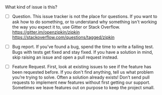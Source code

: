 What kind of issue is this?

 - [ ] Question. This issue tracker is not the place for questions. If you want to ask how to do
       something, or to understand why something isn't working the way you expect it to, use Gitter
       or Stack Overflow. https://gitter.im/openzipkin/zipkin https://stackoverflow.com/questions/tagged/zipkin

 - [ ] Bug report. If you’ve found a bug, spend the time to write a failing test. Bugs with tests
       get fixed and stay fixed. If you have a solution in mind, skip raising an issue and open a
       pull request instead.

 - [ ] Feature Request. First, look at existing issues to see if the feature has been requested
       before. If you don't find anything, tell us what problem you’re trying to solve. Often a
       solution already exists! Don’t send pull requests to implement new features without first
       getting our support. Sometimes we leave features out on purpose to keep the project small.
